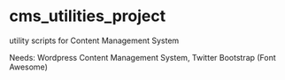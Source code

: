 cms_utilities_project
=====================

utility scripts for Content Management System

Needs: Wordpress Content Management System, Twitter Bootstrap (Font Awesome)
